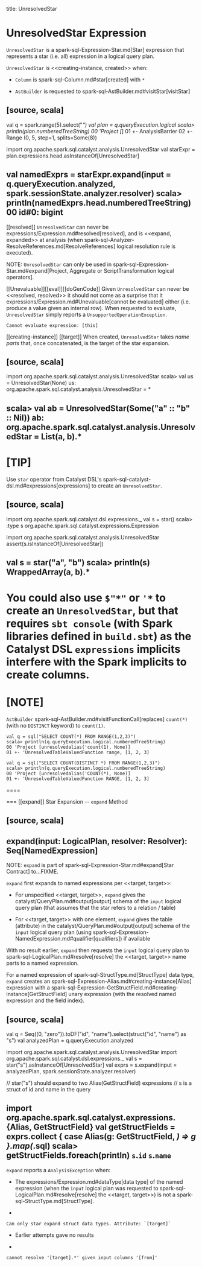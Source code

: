 title: UnresolvedStar

# UnresolvedStar Expression

`UnresolvedStar` is a spark-sql-Expression-Star.md[Star] expression that represents a star (i.e. all) expression in a logical query plan.

`UnresolvedStar` is <<creating-instance, created>> when:

* `Column` is spark-sql-Column.md#star[created] with `*`

* `AstBuilder` is requested to spark-sql-AstBuilder.md#visitStar[visitStar]

[source, scala]
----
val q = spark.range(5).select("*")
val plan = q.queryExecution.logical
scala> println(plan.numberedTreeString)
00 'Project [*]
01 +- AnalysisBarrier
02       +- Range (0, 5, step=1, splits=Some(8))

import org.apache.spark.sql.catalyst.analysis.UnresolvedStar
val starExpr = plan.expressions.head.asInstanceOf[UnresolvedStar]

val namedExprs = starExpr.expand(input = q.queryExecution.analyzed, spark.sessionState.analyzer.resolver)
scala> println(namedExprs.head.numberedTreeString)
00 id#0: bigint
----

[[resolved]]
`UnresolvedStar` can never be expressions/Expression.md#resolved[resolved], and is <<expand, expanded>> at analysis (when spark-sql-Analyzer-ResolveReferences.md[ResolveReferences] logical resolution rule is executed).

NOTE: `UnresolvedStar` can only be used in spark-sql-Expression-Star.md#expand[Project, Aggregate or ScriptTransformation logical operators].

[[Unevaluable]][[eval]][[doGenCode]]
Given `UnresolvedStar` can never be <<resolved, resolved>> it should not come as a surprise that it expressions/Expression.md#Unevaluable[cannot be evaluated] either (i.e. produce a value given an internal row). When requested to evaluate, `UnresolvedStar` simply reports a `UnsupportedOperationException`.

```
Cannot evaluate expression: [this]
```

[[creating-instance]]
[[target]]
When created, `UnresolvedStar` takes *name parts* that, once concatenated, is the target of the star expansion.

[source, scala]
----
import org.apache.spark.sql.catalyst.analysis.UnresolvedStar
scala> val us = UnresolvedStar(None)
us: org.apache.spark.sql.catalyst.analysis.UnresolvedStar = *

scala> val ab = UnresolvedStar(Some("a" :: "b" :: Nil))
ab: org.apache.spark.sql.catalyst.analysis.UnresolvedStar = List(a, b).*
----

[TIP]
====
Use `star` operator from Catalyst DSL's spark-sql-catalyst-dsl.md#expressions[expressions] to create an `UnresolvedStar`.

[source, scala]
----
import org.apache.spark.sql.catalyst.dsl.expressions._
val s = star()
scala> :type s
org.apache.spark.sql.catalyst.expressions.Expression

import org.apache.spark.sql.catalyst.analysis.UnresolvedStar
assert(s.isInstanceOf[UnresolvedStar])

val s = star("a", "b")
scala> println(s)
WrappedArray(a, b).*
----

You could also use `$"*"` or `'*` to create an `UnresolvedStar`, but that requires `sbt console` (with Spark libraries defined in `build.sbt`) as the Catalyst DSL `expressions` implicits interfere with the Spark implicits to create columns.
====

[NOTE]
====
`AstBuilder` spark-sql-AstBuilder.md#visitFunctionCall[replaces] `count(*)` (with no `DISTINCT` keyword) to `count(1)`.

```
val q = sql("SELECT COUNT(*) FROM RANGE(1,2,3)")
scala> println(q.queryExecution.logical.numberedTreeString)
00 'Project [unresolvedalias('count(1), None)]
01 +- 'UnresolvedTableValuedFunction range, [1, 2, 3]

val q = sql("SELECT COUNT(DISTINCT *) FROM RANGE(1,2,3)")
scala> println(q.queryExecution.logical.numberedTreeString)
00 'Project [unresolvedalias('COUNT(*), None)]
01 +- 'UnresolvedTableValuedFunction RANGE, [1, 2, 3]
```
====

=== [[expand]] Star Expansion -- `expand` Method

[source, scala]
----
expand(input: LogicalPlan, resolver: Resolver): Seq[NamedExpression]
----

NOTE: `expand` is part of spark-sql-Expression-Star.md#expand[Star Contract] to...FIXME.

`expand` first expands to named expressions per <<target, target>>:

* For unspecified <<target, target>>, `expand` gives the catalyst/QueryPlan.md#output[output] schema of the `input` logical query plan (that assumes that the star refers to a relation / table)

* For <<target, target>> with one element, `expand` gives the table (attribute) in the catalyst/QueryPlan.md#output[output] schema of the `input` logical query plan (using spark-sql-Expression-NamedExpression.md#qualifier[qualifiers]) if available

With no result earlier, `expand` then requests the `input` logical query plan to spark-sql-LogicalPlan.md#resolve[resolve] the <<target, target>> name parts to a named expression.

For a named expression of spark-sql-StructType.md[StructType] data type, `expand` creates an spark-sql-Expression-Alias.md#creating-instance[Alias] expression with a spark-sql-Expression-GetStructField.md#creating-instance[GetStructField] unary expression (with the resolved named expression and the field index).

[source, scala]
----
val q = Seq((0, "zero")).toDF("id", "name").select(struct("id", "name") as "s")
val analyzedPlan = q.queryExecution.analyzed

import org.apache.spark.sql.catalyst.analysis.UnresolvedStar
import org.apache.spark.sql.catalyst.dsl.expressions._
val s = star("s").asInstanceOf[UnresolvedStar]
val exprs = s.expand(input = analyzedPlan, spark.sessionState.analyzer.resolver)

// star("s") should expand to two Alias(GetStructField) expressions
// s is a struct of id and name in the query

import org.apache.spark.sql.catalyst.expressions.{Alias, GetStructField}
val getStructFields = exprs.collect { case Alias(g: GetStructField, _) => g }.map(_.sql)
scala> getStructFields.foreach(println)
`s`.`id`
`s`.`name`
----

`expand` reports a `AnalysisException` when:

* The expressions/Expression.md#dataType[data type] of the named expression (when the `input` logical plan was requested to spark-sql-LogicalPlan.md#resolve[resolve] the <<target, target>>) is not a spark-sql-StructType.md[StructType].
+
```
Can only star expand struct data types. Attribute: `[target]`
```

* Earlier attempts gave no results
+
```
cannot resolve '[target].*' given input columns '[from]'
```
